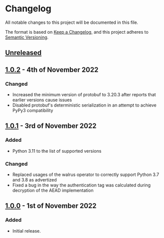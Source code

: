 # Changelog

All notable changes to this project will be documented in this file.

The format is based on [Keep a Changelog](https://keepachangelog.com/en/1.0.0/), and this project adheres to [Semantic Versioning](https://semver.org/spec/v2.0.0.html).

## [Unreleased]

## [1.0.2] - 4th of November 2022

### Changed
- Increased the minimum version of protobuf to 3.20.3 after reports that earlier versions cause issues
- Disabled protobuf's deterministic serialization in an attempt to achieve PyPy3 compatibility

## [1.0.1] - 3rd of November 2022

### Added
- Python 3.11 to the list of supported versions

### Changed
- Replaced usages of the walrus operator to correctly support Python 3.7 and 3.8 as advertized
- Fixed a bug in the way the authentication tag was calculated during decryption of the AEAD implementation

## [1.0.0] - 1st of November 2022

### Added
- Initial release.

[Unreleased]: https://github.com/Syndace/python-twomemo/compare/v1.0.2...HEAD
[1.0.2]: https://github.com/Syndace/python-twomemo/compare/v1.0.1...v1.0.2
[1.0.1]: https://github.com/Syndace/python-twomemo/compare/v1.0.0...v1.0.1
[1.0.0]: https://github.com/Syndace/python-twomemo/releases/tag/v1.0.0
